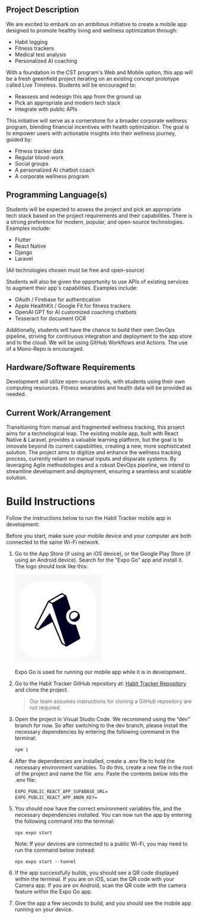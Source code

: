 ## **Project Description**

We are excited to embark on an ambitious initiative to create a mobile app designed to promote healthy living and wellness optimization through:

- Habit logging
- Fitness trackers
- Medical test analysis
- Personalized AI coaching

With a foundation in the CST program's Web and Mobile option, this app will be a fresh greenfield project iterating on an existing concept prototype called Live Timeless. Students will be encouraged to:

- Reassess and redesign this app from the ground up
- Pick an appropriate and modern tech stack
- Integrate with public APIs

This initiative will serve as a cornerstone for a broader corporate wellness program, blending financial incentives with health optimization. The goal is to empower users with actionable insights into their wellness journey, guided by:

- Fitness tracker data
- Regular blood-work
- Social groups
- A personalized AI chatbot coach
- A corporate wellness program

## **Programming Language(s)**

Students will be expected to assess the project and pick an appropriate tech stack based on the project requirements and their capabilities. There is a strong preference for modern, popular, and open-source technologies. Examples include:

- Flutter
- React Native
- Django
- Laravel

(All technologies chosen must be free and open-source)

Students will also be given the opportunity to use APIs of existing services to augment their app's capabilities. Examples include:

- OAuth / Firebase for authentication
- Apple HealthKit / Google Fit for fitness trackers
- OpenAI GPT for AI customized coaching chatbots
- Tesseract for document OCR

Additionally, students will have the chance to build their own DevOps pipeline, striving for continuous integration and deployment to the app store and to the cloud. We will be using GitHub Workflows and Actions. The use of a Mono-Repo is encouraged.

## **Hardware/Software Requirements**

Development will utilize open-source tools, with students using their own computing resources. Fitness wearables and health data will be provided as needed.

## **Current Work/Arrangement**

Transitioning from manual and fragmented wellness tracking, this project aims for a technological leap. The existing mobile app, built with React Native & Laravel, provides a valuable learning platform, but the goal is to innovate beyond its current capabilities, creating a new, more sophisticated solution. The project aims to digitize and enhance the wellness tracking process, currently reliant on manual inputs and disparate systems. By leveraging Agile methodologies and a robust DevOps pipeline, we intend to streamline development and deployment, ensuring a seamless and scalable solution.

# Build Instructions

Follow the instructions below to run the Habit Tracker mobile app in development:

Before you start, make sure your mobile device and your computer are both connected to the same Wi-Fi network.

1. Go to the App Store (if using an iOS device), or the Google Play Store (if using an Android device). Search for the “Expo Go” app and install it. The logo should look like this:

   ![Expo Go Logo](./assets/images/ExpoLogo.png)

   Expo Go is used for running our mobile app while it is in development.

2. Go to the Habit Tracker GitHub repository at: [Habit Tracker Repository](https://github.com/Vero-Ventures/habit-tracker) and clone the project.

   > Our team assumes instructions for cloning a GitHub repository are not required.

3. Open the project in Visual Studio Code. We recommend using the “dev” branch for now. So after switching to the dev branch, please install the necessary dependencies by entering the following command in the terminal:

   ```bash
   npm i
   ```

4. After the dependencies are installed, create a .env file to hold the necessary environment variables. To do this, create a new file in the root of the project and name the file .env. Paste the contents below into the .env file:

   ```
   EXPO_PUBLIC_REACT_APP_SUPABASE_URL=
   EXPO_PUBLIC_REACT_APP_ANON_KEY=
   ```

5. You should now have the correct environment variables file, and the necessary dependencies installed. You can now run the app by entering the following command into the terminal:

   ```
   npx expo start
   ```

   Note: If your devices are connected to a public Wi-Fi, you may need to run the command below instead:

   ```
   npx expo start --tunnel
   ```

6. If the app successfully builds, you should see a QR code displayed within the terminal. If you are on iOS, scan the QR code with your Camera app.
   If you are on Android, scan the QR code with the camera feature within the Expo Go app.

7. Give the app a few seconds to build, and you should see the mobile app running on your device.
